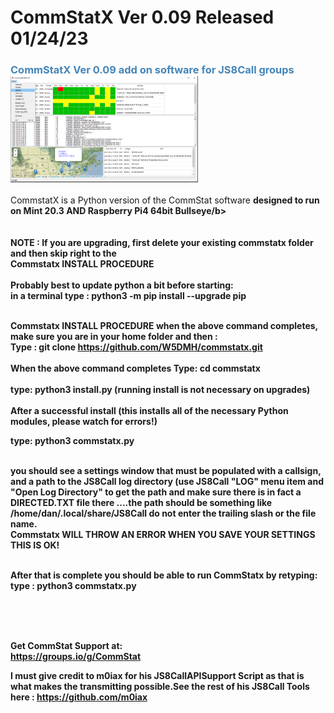 # CommStatX Ver 0.09 Released 01/24/23
<h3 style="color: #4485b8;">CommStatX Ver 0.09 add on software for JS8Call groups&nbsp;&nbsp;<img src="https://github.com/W5DMH/CommStatX/blob/main/CommStatXBeta.png?raw=true" alt="CommStatX 0.09" width="300" height="170" /></h3>

CommstatX is a Python version of the CommStat software <b>designed to run on Mint 20.3 AND Raspberry Pi4 64bit Bullseye/b><br>
<br><br>
NOTE : If you are upgrading, first delete your existing commstatx folder and then skip right to the <br>
Commstatx INSTALL PROCEDURE
<br><br>
Probably best to update python a bit before starting: <br>
<b>in a terminal type : python3 -m pip install --upgrade pip </b><br><br>


<b>Commstatx INSTALL PROCEDURE</B>
when the above command completes, make sure you are in your home folder and then : <br>
<b>Type : git clone https://github.com/W5DMH/commstatx.git </b>
<br><br>
When the above command completes
<b>Type: cd commstatx</b>
<br><br>
<b>type: python3 install.py </b>(running install is not necessary on upgrades) 
<br><br>
After a successful install (this installs all of the necessary Python modules, please watch for errors!) 

<b>type: python3 commstatx.py</b>   <br><br>

you should see a settings window that must be populated with a callsign, and a path to the 
JS8Call log directory (use JS8Call "LOG" menu item and "Open Log Directory" to get the path and
make sure there is in fact a DIRECTED.TXT file there ....the path should be something 
like /home/dan/.local/share/JS8Call    do not enter the trailing slash or the file name. <br>
<B>Commstatx WILL THROW AN ERROR WHEN YOU SAVE YOUR SETTINGS THIS IS OK!</B>
<br><br>

After that is complete you should be able to run CommStatx by retyping:<br>
<b> type : python3 commstatx.py </b>

<br><br><br>

Get CommStat Support at: <br>
https://groups.io/g/CommStat

I must give credit to m0iax for his JS8CallAPISupport Script as that is what makes the transmitting possible.See the rest of his JS8Call Tools here : https://github.com/m0iax
<br>
